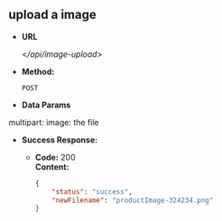 **upload a image**
----

* **URL**

  <_/api/image-upload_>

* **Method:**

  `POST` 

* **Data Params**

multipart:
image: the file
  
* **Success Response:**

  * **Code:** 200 <br />
    **Content:** 
    ```json
    {
        "status": "success",
        "newFilename": "productImage-324234.png"
    }
    ```